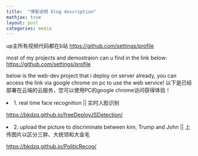 ```yaml
---
title:  "博客说明 blog description"
mathjax: true
layout: post
categories: media
---
```


up主所有视频代码都在b站
https://github.com/settings/profile

most of my projects and demostraion can u find in the link below:
https://github.com/settings/profile

below is the web-dev project that i deploy on server already, you can access the link via google chrome on pc to use the web service!
以下是已经部署在云端的云服务，您可以使用PC的google chrome访问获得体验！

<li  color = "red">1.  real time face recognition || 实时人脸识别</li>

https://bkdzq.github.io/freeDeployJSDetection/

<li  color = "red">2. upload the picture to discriminate between kim, Trump and John || 上传图片以区分三胖、大统领和大金毛</li>


https://bkdzq.github.io/PoliticRecog/

